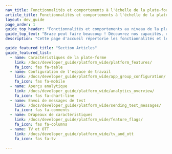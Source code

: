 ```yaml
---
nav_title: Fonctionnalités et comportements à l'échelle de la plate-forme
article_title: Fonctionnalités et comportements à l'échelle de la plate-forme
layout: dev_guide
page_order: 1
guide_top_header: "Fonctionnalités et comportements au niveau de la plateforme"
guide_top_text: "Braze peut faire beaucoup ! Découvrez nos capacités, dans l'esprit d'un développeur !"
description: "Cette page d'accueil répertorie les fonctionnalités et les comportements de la plateforme, tels que la configuration de l'espace de travail, l'aperçu des analyses, l'envoi de messages de test, les indicateurs de fonctionnalités, ainsi que la télévision et l'OTT."

guide_featured_title: "Section Articles"
guide_featured_list:
  - name: Caractéristiques de la plate-forme
    link: /docs/developer_guide/platform_wide/platform_features/
    fa_icon: fas fa-table
  - name: Configuration de l'espace de travail
    link: /docs/developer_guide/platform_wide/app_group_configuration/
    fa_icon: fas fa-mobile
  - name: Aperçu analytique
    link: /docs/developer_guide/platform_wide/analytics_overview/
    fa_icon: fas fa-chart-line
  - name: Envoi de messages de test
    link: /docs/developer_guide/platform_wide/sending_test_messages/
    fa_icon: fas fa-comments
  - name: Drapeaux de caractéristiques
    link: /docs/developer_guide/platform_wide/feature_flags/
    fa_icon: fas fa-columns
  - name: TV et OTT
    link: /docs/developer_guide/platform_wide/tv_and_ott
    fa_icon: fas fa-tv

---
```

